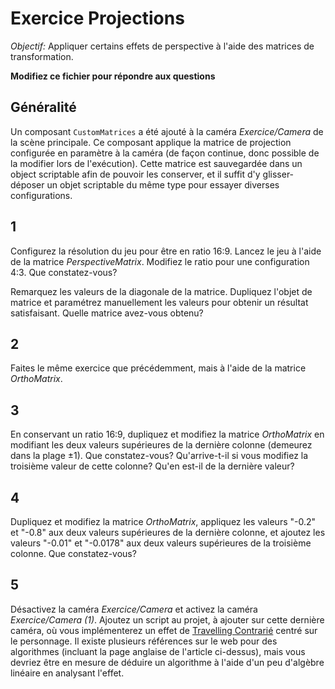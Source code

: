 # Exercice Projections

*Objectif:* Appliquer certains effets de perspective à l'aide des matrices de transformation.

**Modifiez ce fichier pour répondre aux questions**

## Généralité

Un composant `CustomMatrices` a été ajouté à la caméra *Exercice/Camera* de la scène principale. Ce composant applique la matrice de projection configurée en paramètre à la caméra (de façon continue, donc possible de la modifier lors de l'exécution). Cette matrice est sauvegardée dans un object scriptable afin de pouvoir les conserver, et il suffit d'y glisser-déposer un objet scriptable du même type pour essayer diverses configurations.

## 1

Configurez la résolution du jeu pour être en ratio 16:9. Lancez le jeu à l'aide de la matrice *PerspectiveMatrix*. Modifiez le ratio pour une configuration 4:3. Que constatez-vous?

Remarquez les valeurs de la diagonale de la matrice. Dupliquez l'objet de matrice et paramétrez manuellement les valeurs pour obtenir un résultat satisfaisant. Quelle matrice avez-vous obtenu?

## 2

Faites le même exercice que précédemment, mais à l'aide de la matrice *OrthoMatrix*.

## 3

En conservant un ratio 16:9, dupliquez et modifiez la matrice *OrthoMatrix* en modifiant les deux valeurs supérieures de la dernière colonne (demeurez dans la plage ±1). Que constatez-vous? Qu'arrive-t-il si vous modifiez la troisième valeur de cette colonne? Qu'en est-il de la dernière valeur?

## 4

Dupliquez et modifiez la matrice *OrthoMatrix*, appliquez les valeurs "-0.2" et "-0.8" aux deux valeurs supérieures de la dernière colonne, et ajoutez les valeurs "-0.01" et "-0.0178" aux deux valeurs supérieures de la troisième colonne. Que constatez-vous?

## 5

Désactivez la caméra *Exercice/Camera* et activez la caméra *Exercice/Camera (1)*. Ajoutez un script au projet, à ajouter sur cette dernière caméra, où vous implémenterez un effet de [Travelling Contrarié](https://fr.wikipedia.org/wiki/Travelling_contrari%C3%A9) centré sur le personnage. Il existe plusieurs références sur le web pour des algorithmes (incluant la page anglaise de l'article ci-dessus), mais vous devriez être en mesure de déduire un algorithme à l'aide d'un peu d'algèbre linéaire en analysant l'effet.